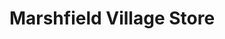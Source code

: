 ---
title: "Marshfield Village Store"
url: /marshfield/marshfield-village-store/
shop: convenience
---